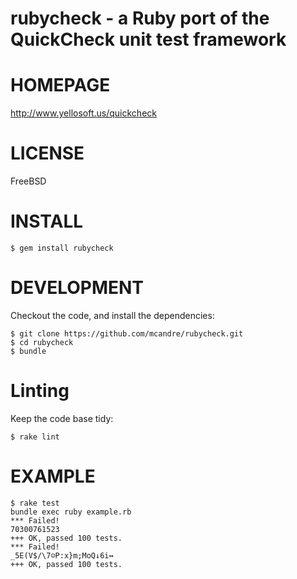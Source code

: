 # rubycheck - a Ruby port of the QuickCheck unit test framework

# HOMEPAGE

http://www.yellosoft.us/quickcheck

# LICENSE

FreeBSD

# INSTALL

    $ gem install rubycheck

# DEVELOPMENT

Checkout the code, and install the dependencies:

    $ git clone https://github.com/mcandre/rubycheck.git
    $ cd rubycheck
    $ bundle

# Linting

Keep the code base tidy:

    $ rake lint

# EXAMPLE

    $ rake test
    bundle exec ruby example.rb
    *** Failed!
    70300761523
    +++ OK, passed 100 tests.
    *** Failed!
    _5E(V$/\7☺P:x}m;MoQ↓6i↔
    +++ OK, passed 100 tests.
